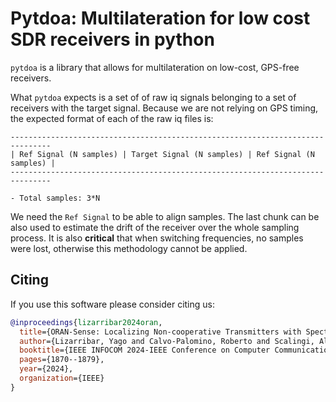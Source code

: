 # Pytdoa: Multilateration for low cost SDR receivers in python

`pytdoa` is a library that allows for multilateration on low-cost, GPS-free receivers.

What `pytdoa` expects is a set of of raw iq signals belonging to a set of receivers with the target signal. Because we are not relying on GPS timing, the expected format of each of the raw iq files is:

```
-------------------------------------------------------------------------------
| Ref Signal (N samples) | Target Signal (N samples) | Ref Signal (N samples) |
-------------------------------------------------------------------------------

- Total samples: 3*N
```

We need the `Ref Signal` to be able to align samples. The last chunk can be also used to estimate the drift of the receiver over the whole sampling process. It is also **critical** that when switching frequencies, no samples were lost, otherwise this methodology cannot be applied.

## Citing
If you use this software please consider citing us:

```bibtex
@inproceedings{lizarribar2024oran,
  title={ORAN-Sense: Localizing Non-cooperative Transmitters with Spectrum Sensing and 5G O-RAN},
  author={Lizarribar, Yago and Calvo-Palomino, Roberto and Scalingi, Alessio and Santaromita, Giuseppe and Bovet, G{\'e}r{\^o}me and Giustiniano, Domenico},
  booktitle={IEEE INFOCOM 2024-IEEE Conference on Computer Communications},
  pages={1870--1879},
  year={2024},
  organization={IEEE}
}
```
